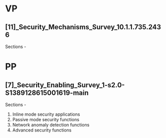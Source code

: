 # VP
## \[11\]\_Security_Mechanisms_Survey_10.1.1.735.2436
Sections - <br>

# PP

## \[7\]\_Security_Enabling_Survey_1-s2.0-S1389128615001619-main
Sections - <br>
1. Inline mode security applications
2. Passive mode security functions
3. Network anomaly detection functions
4. Advanced security functions

